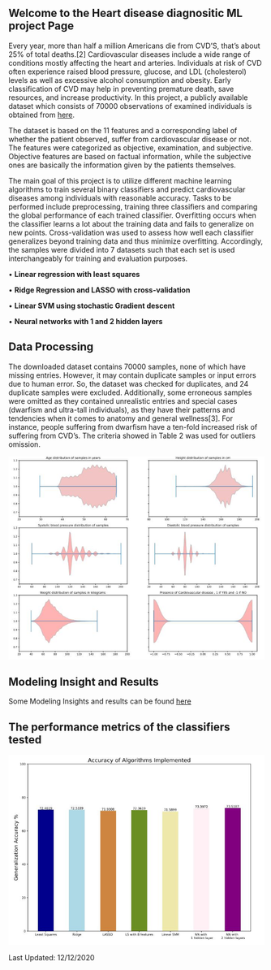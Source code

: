 ## Welcome to the Heart disease diagnositic ML project Page
Every year, more than half a million Americans die from CVD’S, that’s about 25% of total deaths.[2]
Cardiovascular diseases include a wide range of conditions mostly affecting the heart and arteries.
Individuals at risk of CVD often experience raised blood pressure, glucose, and LDL (cholesterol)
levels as well as excessive alcohol consumption and obesity. Early classification of CVD may help
in preventing premature death, save resources, and increase productivity. In this project, a publicly
available dataset which consists of 70000 observations of examined individuals is obtained from
[here](https://www.kaggle.com/sulianova/cardiovascular-disease-dataset). 

The dataset is based on the 11 features  and a corresponding label of whether the patient
observed, suffer from cardiovascular disease or not. The features were categorized as objective,
examination, and subjective. Objective features are based on factual information, while the subjective
ones are basically the information given by the patients themselves.


The main goal of this project is to utilize different machine learning algorithms to train several binary
classifiers and predict cardiovascular diseases among individuals with reasonable accuracy. Tasks to
be performed include preprocessing, training three classifiers and comparing the global performance
of each trained classifier. Overfitting occurs when the classifier learns a lot about the training data
and fails to generalize on new points. Cross-validation was used to assess how well each classifier
generalizes beyond training data and thus minimize overfitting. Accordingly, the samples were
divided into 7 datasets such that each set is used interchangeably for training and evaluation purposes.

• **Linear regression with least squares**

• **Ridge Regression and LASSO with cross-validation**

• **Linear SVM using stochastic Gradient descent**

• **Neural networks with 1 and 2 hidden layers**

## Data Processing 

The downloaded dataset contains 70000 samples, none of which have missing entries. However, it
may contain duplicate samples or input errors due to human error. So, the dataset was checked for
duplicates, and 24 duplicate samples were excluded. Additionally, some erroneous samples were
omitted as they contained unrealistic entries and special cases (dwarfism and ultra-tall individuals),
as they have their patterns and tendencies when it comes to anatomy and general wellness[3]. For
instance, people suffering from dwarfism have a ten-fold increased risk of suffering from CVD’s. The
criteria showed in Table 2 was used for outliers omission.

![Figure1](https://github.com/Anabaa/ECE532_FALL20_PROJECT_NabaaAli/blob/pdf/PREPROCESSING_V.JPG)

## Modeling Insight and Results 

Some Modeling Insights and results can be found [here](https://github.com/Anabaa/ECE532_FALL20_PROJECT_NabaaAli/blob/gh-pages/results.md)

## The performance metrics of the classifiers tested 
![Figure2](https://github.com/Anabaa/ECE532_FALL20_PROJECT_NabaaAli/blob/pdf/Accuracy_final.JPG)

Last Updated: 12/12/2020
